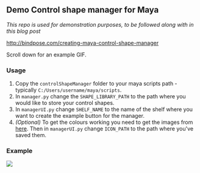 ## Demo Control shape manager for Maya
*This repo is used for demonstration purposes, to be followed along with in this blog post*

http://bindpose.com/creating-maya-control-shape-manager

Scroll down for an example GIF.

### Usage
1. Copy the `controlShapeManager` folder to your maya scripts path - typically `C:/Users/username/maya/scripts`.
2. In `manager.py` change the `SHAPE_LIBRARY_PATH` to the path where you would like to store your control shapes.
3. In `managerUI.py` change `SHELF_NAME` to the name of the shelf where you want to create the example button for the manager.
4. *(Optional)* To get the colours working you need to get the images from [here](https://www.dropbox.com/sh/osdatp13h01coz7/AAB9pCYP9uBZRaVRjYKqIk--a?dl=1). Then in `managerUI.py` change `ICON_PATH` to the path where you've saved them.

### Example
![](http://bindpose.com/wp-content/uploads/2017/05/2017-05-01_08-54-21.gif)



